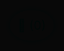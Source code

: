 
<!DOCTYPE html>
<html lang="en">
<head>
  <meta charset="UTF-8" />
  <meta name="viewport" content="width=device-width, initial-scale=1.0"/>
  <title>Sycko - Luxury Gen Z Fashion</title>
  <style>
    /* Reset */
    * {
      margin: 0;
      padding: 0;
      box-sizing: border-box;
      scroll-behavior: smooth;
    }

    body, html {
      height: 100%;
      font-family: 'Poppins', sans-serif;
      background: url('your-background.jpg') no-repeat center center fixed;
      background-size: cover;
      color: #fff;
      line-height: 1.6;
      overflow-x: hidden;
    }

    .overlay {
      position: absolute;
      top: 0;
      left: 0;
      width: 100%;
      height: 100%;
      background-color: rgba(0, 0, 0, 0.7);
      z-index: 0;
    }

    .content {
      position: relative;
      z-index: 1;
      max-width: 1200px;
      margin: auto;
      padding: 2rem;
    }

    /* Preloader */
    .preloader {
      position: fixed;
      top: 0;
      left: 0;
      width: 100%;
      height: 100%;
      background: #000;
      display: flex;
      justify-content: center;
      align-items: center;
      z-index: 9999;
      animation: fadeOut 1s ease forwards;
    }

    @keyframes fadeOut {
      to { opacity: 0; visibility: hidden; }
    }

    .content.hide {
      opacity: 0;
    }

    .content.show {
      opacity: 1;
      transition: opacity 1s ease-in-out;
    }

    /* Hero Section */
    header.hero {
      text-align: center;
      padding: 20vh 2rem 10vh;
    }

    header h1 {
      font-size: 3rem;
      font-weight: bold;
      color: #00ffe7;
      margin-bottom: 1rem;
    }

    header p {
      font-size: 1.2rem;
      color: #ccc;
      margin-bottom: 2rem;
    }

    .btn {
      display: inline-block;
      background: #00ffe7;
      color: #000;
      padding: 0.8rem 2rem;
      border-radius: 30px;
      font-weight: bold;
      text-decoration: none;
      transition: background 0.3s ease;
    }

    .btn:hover {
      background: #0fffc1;
    }

    /* Products Grid */
    .products {
      display: grid;
      grid-template-columns: repeat(auto-fit, minmax(280px, 1fr));
      gap: 2rem;
      padding: 2rem;
      margin-top: 2rem;
    }

    .product-card {
      background: #1a1a1a;
      border-radius: 10px;
      overflow: hidden;
      text-align: center;
    }

    .product-card img {
      width: 100%;
      height: auto;
      object-fit: cover;
    }

    .product-info {
      padding: 1rem;
    }

    .product-info h3 {
      font-size: 1.2rem;
      margin-bottom: 0.5rem;
    }

    .product-info .price {
      color: #ccc;
      font-size: 1rem;
      margin-bottom: 0.5rem;
    }

    .product-info select,
    .product-info input[type="number"],
    .product-info button {
      margin-top: 1rem;
      padding: 0.5rem 1rem;
      border-radius: 30px;
      border: none;
      cursor: pointer;
      font-size: 0.9rem;
      background: #00ffe7;
      color: #000;
      font-weight: bold;
      transition: 0.3s;
    }

    .product-info button:hover {
      background: #0fffc1;
    }

    .note {
      font-size: 0.8rem;
      color: #aaa;
      margin-top: 0.5rem;
    }

    /* Shopping Cart Modal */
    .cart-icon {
      position: fixed;
      bottom: 20px;
      right: 20px;
      cursor: pointer;
      font-size: 1.5rem;
      color: #00ffe7;
      background: #fff;
      padding: 1rem;
      border-radius: 50%;
      box-shadow: 0 0 10px #00ffe7;
      z-index: 999;
    }

    .cart-modal {
      display: none;
      position: fixed;
      top: 60px;
      right: 80px;
      width: 300px;
      background: #111;
      border-radius: 10px;
      padding: 1rem;
      box-shadow: 0 0 10px rgba(0, 255, 231, 0.3);
      z-index: 999;
    }

    .cart-item {
      display: flex;
      justify-content: space-between;
      margin-bottom: 1rem;
      border-bottom: 1px solid #333;
      padding-bottom: 0.5rem;
    }

    .cart-actions button {
      background: none;
      color: #00ffe7;
      border: none;
      font-size: 1.2rem;
      cursor: pointer;
    }

    .cart-total {
      text-align: right;
      margin-top: 1rem;
      font-weight: bold;
    }

    .order-note {
      font-size: 0.8rem;
      color: #ff4ecd;
      margin-top: 1rem;
    }

    footer.footer {
      margin-top: 4rem;
      text-align: center;
      font-size: 0.9rem;
      color: #555;
    }

    footer.footer a {
      color: #00ffe7;
      text-decoration: underline;
    }

    @media (max-width: 600px) {
      .cart-modal {
        right: 20px;
        width: 90%;
      }

      .cart-icon {
        right: 15px;
        bottom: 15px;
      }
    }
  </style>
</head>
<body>

  <!-- Preloader -->
  <div class="preloader" id="preloader"></div>

  <!-- Main Content -->
  <div class="content hide" id="mainContent">

    <!-- Homepage -->
    <section id="homepage" class="hero">
      <h1>Sycko</h1>
      <p>Luxury meets Gen Z fashion.</p>
      <button onclick="showProducts()" class="btn">Shop Now</button>
    </section>

    <!-- Products Section -->
    <section id="productPage" style="display: none;">
      <h2 style="text-align:center; margin-bottom: 2rem;">Our Collection</h2>
      <div class="products" id="products">
        <!-- Filled by JS -->
      </div>
    </section>

    <!-- Footer -->
    <footer class="footer">
      Follow us on Instagram: <a href="https://instagram.com/syckofashion" target="_blank">@syckofashion</a>
    </footer>

  </div>

  <!-- Floating Cart Icon -->
  <div class="cart-icon" onclick="toggleCart()">🛒 (<span id="cart-count">0</span>)</div>

  <!-- Shopping Cart Modal -->
  <div id="cartModal" class="cart-modal">
    <h3>Your Cart</h3>
    <div id="cartItems"></div>
    <div class="cart-total">Total: ₹<span id="cartTotal">0</span></div>
    <div class="order-note">Order only via Instagram DM</div>
  </div>

  <script>
    // Product Data
    const products = [
      {
        id: 1,
        name: "Stranger Things T-Shirt",
        price: 799,
        caption: "Immerse yourself in elevated comfort with this relaxed-fit Stranger Things tee—crafted from premium heavy gauge bio-cotton for a soft, breathable feel.",
        image: "product1.jpg"
      },
      {
        id: 2,
        name: "Minecraft T-Shirt",
        price: 749,
        caption: "Built for real-world adventures—this relaxed-fit Minecraft tee is crafted from ultra-soft, heavy gauge bio-cotton, blending pixel-perfect design with all-day breathable comfort.",
        image: "product2.jpg"
      },
      {
        id: 3,
        name: "Cyberpunk Jacket",
        price: 1299,
        caption: "Bold and futuristic jacket inspired by digital culture. Perfect for any streetwear look.",
        image: "product3.jpg"
      },
      {
        id: 4,
        name: "Neon Logo Hoodie",
        price: 899,
        caption: "Stand out in our neon logo hoodie — ultra-comfy cotton with glowing details.",
        image: "product4.jpg"
      },
      {
        id: 5,
        name: "Mirror Sneakers",
        price: 1499,
        caption: "Step into the future of footwear with these reflective mirror sneakers.",
        image: "product5.jpg"
      }
    ];

    let cart = [];

    window.onload = () => {
      const savedCart = localStorage.getItem("cart");
      if (savedCart) cart = JSON.parse(savedCart);
      renderProducts();
      updateCart();
    };

    function saveCart() {
      localStorage.setItem("cart", JSON.stringify(cart));
    }

    function showProducts() {
      document.getElementById("homepage").style.display = "none";
      document.getElementById("productPage").style.display = "block";
    }

    function renderProducts() {
      const container = document.getElementById("products");
      container.innerHTML = "";

      products.forEach(product => {
        const div = document.createElement("div");
        div.className = "product-card";

        div.innerHTML = `
          <img src="${product.image}" alt="${product.name}">
          <div class="product-info">
            <h3>${product.name}</h3>
            <div class="price">₹${product.price}</div>
            <select id="size-${product.id}">
              <option value="small">Small</option>
              <option value="medium">Medium</option>
              <option value="large">Large</option>
            </select>
            <br>
            <input type="number" id="qty-${product.id}" value="1" min="1" style="margin-top: 0.5rem; width: 60px; border-radius: 30px; text-align: center; border: none; background: #222; color: #fff;">
            <br>
            <button onclick="addToCart(${product.id}, '${product.name}', ${product.price})">Add to Cart</button>
            <div class="note">Only via Instagram</div>
          </div>
        `;
        container.appendChild(div);
      });
    }

    function addToCart(id, name, price) {
      const size = document.getElementById(`size-${id}`).value;
      const qty = parseInt(document.getElementById(`qty-${id}`).value);

      const existing = cart.find(item => item.id === id && item.size === size);
      if (existing) {
        existing.qty += qty;
      } else {
        cart.push({ id, name, price, size, qty });
      }

      saveCart();
      updateCart();
      toggleCart(); // Auto-open cart
    }

    function updateCart() {
      const cartItems = document.getElementById("cartItems");
      const cartTotal = document.getElementById("cartTotal");
      const cartCount = document.getElementById("cart-count");

      cartItems.innerHTML = "";
      let total = 0;

      cart.forEach((item, index) => {
        total += item.price * item.qty;
        cartItems.innerHTML += `
          <div class="cart-item">
            <span>${item.name}<br><small>Size: ${item.size} | Qty: ${item.qty}</small></span>
            <div class="cart-actions">
              <button onclick="changeQty(${index}, -1)">−</button>
              <button onclick="changeQty(${index}, 1)">+</button>
              <button onclick="removeItem(${index})">🗑️</button>
            </div>
          </div>
        `;
      });

      cartTotal.textContent = total.toFixed(2);
      cartCount.textContent = cart.reduce((acc, item) => acc + item.qty, 0);
    }

    function changeQty(index, delta) {
      cart[index].qty += delta;
      if (cart[index].qty <= 0) cart.splice(index, 1);
      saveCart();
      updateCart();
    }

    function removeItem(index) {
      cart.splice(index, 1);
      saveCart();
      updateCart();
    }

    function toggleCart() {
      const cartModal = document.getElementById("cartModal");
      cartModal.style.display = cartModal.style.display === "block" ? "none" : "block";
    }

    function saveCart() {
      localStorage.setItem("cart", JSON.stringify(cart));
    }

    // Loader
    window.addEventListener("load", () => {
      setTimeout(() => {
        document.getElementById("preloader").style.display = "none";
        document.getElementById("mainContent").classList.remove("hide");
        document.getElementById("mainContent").classList.add("show");
      }, 1000);
    });
  </script>

</body>
</html>
